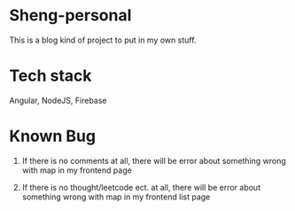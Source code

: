 # Sheng-personal

This is a blog kind of project to put in my own stuff.

# Tech stack

Angular, NodeJS, Firebase

# Known Bug

1. If there is no comments at all, there will be error about something wrong with map in my frontend page

2. If there is no thought/leetcode ect. at all, there will be error about something wrong with map in my frontend list page
